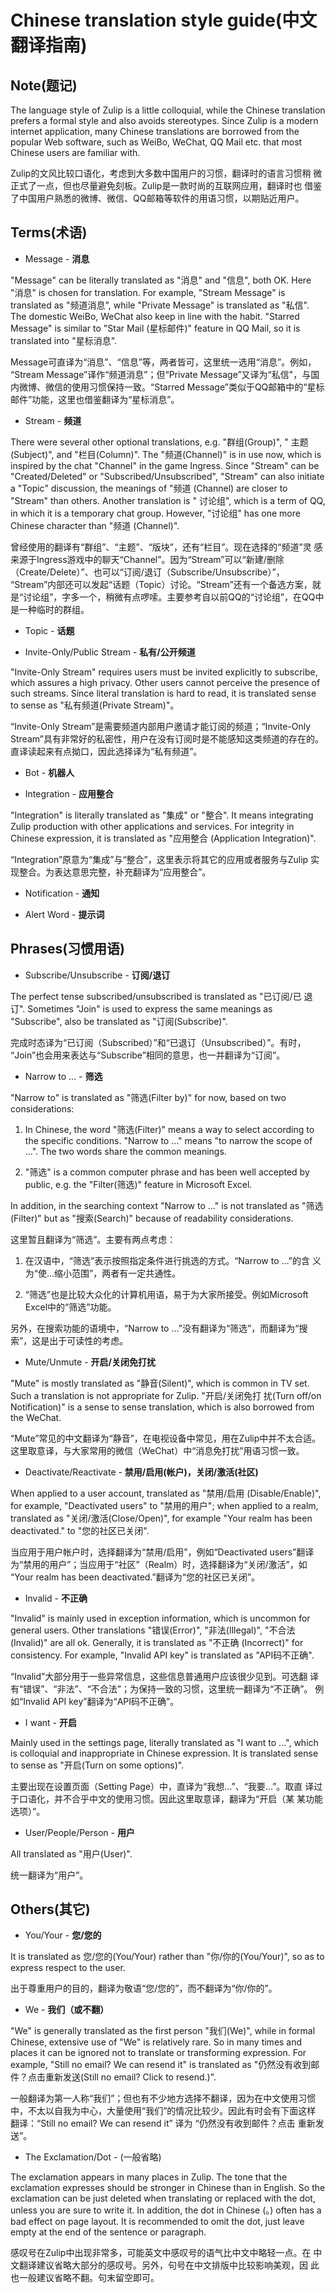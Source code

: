 # Chinese translation style guide(中文翻译指南)

## Note(题记)

The language style of Zulip is a little colloquial, while the Chinese
translation prefers a formal style and also avoids stereotypes. Since
Zulip is a modern internet application, many Chinese translations are
borrowed from the popular Web software, such as WeiBo, WeChat, QQ
Mail etc. that most Chinese users are familiar with.

Zulip的文风比较口语化，考虑到大多数中国用户的习惯，翻译时的语言习惯稍
微正式了一点，但也尽量避免刻板。Zulip是一款时尚的互联网应用，翻译时也
借鉴了中国用户熟悉的微博、微信、QQ邮箱等软件的用语习惯，以期贴近用户。

## Terms(术语)

- Message - **消息**

"Message" can be literally translated as "消息" and "信息", both
OK. Here "消息" is chosen for translation. For example, "Stream
Message" is translated as "频道消息", while "Private Message" is
translated as "私信". The domestic WeiBo, WeChat also keep in line
with the habit. "Starred Message" is similar to "Star Mail (星标邮件)"
feature in QQ Mail, so it is translated into "星标消息".

Message可直译为“消息”、“信息”等，两者皆可，这里统一选用“消息”。例如，
“Stream Message”译作“频道消息”；但“Private Message”又译为“私信"，与国
内微博、微信的使用习惯保持一致。“Starred Message”类似于QQ邮箱中的“星标
邮件”功能，这里也借鉴翻译为“星标消息”。

- Stream - **频道**

There were several other optional translations, e.g. "群组(Group)", "
主题(Subject)", and "栏目(Column)". The "频道(Channel)" is in use now,
which is inspired by the chat "Channel" in the game Ingress. Since
"Stream" can be "Created/Deleted" or "Subscribed/Unsubscribed",
"Stream" can also initiate a "Topic" discussion, the meanings of "频道
(Channel) are closer to "Stream" than others. Another translation is "
讨论组", which is a term of QQ, in which it is a temporary chat
group. However, "讨论组" has one more Chinese character than "频道
(Channel)".

曾经使用的翻译有“群组”、“主题”、“版块”，还有“栏目”。现在选择的“频道”灵
感来源于Ingress游戏中的聊天“Channel”。因为“Stream”可以“新建/删除
（Create/Delete）”、也可以“订阅/退订（Subscribe/Unsubscribe）”，
“Stream”内部还可以发起“话题（Topic）讨论。“Stream”还有一个备选方案，就
是“讨论组”，字多一个，稍微有点啰嗦。主要参考自以前QQ的“讨论组”，在QQ中
是一种临时的群组。

- Topic - **话题**

- Invite-Only/Public Stream - **私有/公开频道**

"Invite-Only Stream" requires users must be invited explicitly to
subscribe, which assures a high privacy. Other users cannot perceive
the presence of such streams. Since literal translation is hard to
read, it is translated sense to sense as "私有频道(Private Stream)"。

“Invite-Only Stream”是需要频道内部用户邀请才能订阅的频道；“Invite-Only
Stream”具有非常好的私密性，用户在没有订阅时是不能感知这类频道的存在的。
直译读起来有点拗口，因此选择译为“私有频道”。

- Bot - **机器人**

- Integration - **应用整合**

"Integration" is literally translated as "集成" or "整合". It means
integrating Zulip production with other applications and services. For
integrity in Chinese expression, it is translated as "应用整合
(Application Integration)".

“Integration”原意为“集成”与“整合”，这里表示将其它的应用或者服务与Zulip
实现整合。为表达意思完整，补充翻译为“应用整合”。

- Notification - **通知**

- Alert Word - **提示词**

## Phrases(习惯用语)

- Subscribe/Unsubscribe - **订阅/退订**

The perfect tense subscribed/unsubscribed is translated as "已订阅/已
退订". Sometimes "Join" is used to express the same meanings as
"Subscribe", also be translated as "订阅(Subscribe)".

完成时态译为“已订阅（Subscribed）”和“已退订（Unsubscribed）”。有时，
“Join”也会用来表达与“Subscribe”相同的意思，也一并翻译为“订阅”。

- Narrow to ... - **筛选**

"Narrow to" is translated as "筛选(Filter by)" for now, based on two considerations:

1. In Chinese, the word "筛选(Filter)" means a way to select according
   to the specific conditions. "Narrow to ..." means "to narrow the
   scope of ...". The two words share the common meanings.

2. "筛选" is a common computer phrase and has been well
   accepted by public, e.g. the "Filter(筛选)" feature in Microsoft
   Excel.

In addition, in the searching context "Narrow to ..." is not
translated as "筛选(Filter)" but as "搜索(Search)" because of
readability considerations.

这里暂且翻译为“筛选”。主要有两点考虑：

1. 在汉语中，“筛选”表示按照指定条件进行挑选的方式。“Narrow to ...”的含
   义为“使...缩小范围”，两者有一定共通性。

2. “筛选”也是比较大众化的计算机用语，易于为大家所接受。例如Microsoft
   Excel中的“筛选”功能。

另外，在搜索功能的语境中，“Narrow to ...”没有翻译为“筛选”，而翻译为“搜
索”，这是出于可读性的考虑。

- Mute/Unmute - **开启/关闭免打扰**

"Mute" is mostly translated as "静音(Silent)", which is common in TV
set.  Such a translation is not appropriate for Zulip. "开启/关闭免打
扰(Turn off/on Notification)" is a sense to sense translation, which
is also borrowed from the WeChat.

“Mute”常见的中文翻译为“静音”，在电视设备中常见，用在Zulip中并不太合适。
这里取意译，与大家常用的微信（WeChat）中“消息免打扰”用语习惯一致。

- Deactivate/Reactivate - **禁用/启用(帐户)，关闭/激活(社区)**

When applied to a user account, translated as "禁用/启用
(Disable/Enable)", for example, "Deactivated users" to "禁用的用户";
when applied to a realm, translated as "关闭/激活(Close/Open)", for
example "Your realm has been deactivated." to "您的社区已关闭".

当应用于用户帐户时，选择翻译为“禁用/启用”，例如“Deactivated users”翻译
为“禁用的用户”；当应用于“社区”（Realm）时，选择翻译为“关闭/激活”，如
“Your realm has been deactivated.”翻译为“您的社区已关闭”。

- Invalid - **不正确**

"Invalid" is mainly used in exception information, which is uncommon
for general users. Other translations "错误(Error)", "非法(Illegal)",
"不合法(Invalid)" are all ok. Generally, it is translated as "不正确
(Incorrect)" for consistency. For example, "Invalid API key" is
translated as "API码不正确".

“Invalid”大部分用于一些异常信息，这些信息普通用户应该很少见到。可选翻
译有“错误”、“非法”、“不合法”；为保持一致的习惯，这里统一翻译为“不正确”。
例如“Invalid API key”翻译为“API码不正确”。

- I want - **开启**

Mainly used in the settings page, literally translated as "I want to
...", which is colloquial and inappropriate in Chinese expression. It
is translated sense to sense as "开启(Turn on some options)".

主要出现在设置页面（Setting Page）中，直译为“我想...”、“我要...”。取直
译过于口语化，并不合乎中文的使用习惯。因此这里取意译，翻译为“开启（某
某功能选项）”。

- User/People/Person - **用户**

All translated as "用户(User)".

统一翻译为“用户”。

## Others(其它)

- You/Your - **您/您的**

It is translated as 您/您的(You/Your) rather than "你/你的(You/Your)",
so as to express respect to the user.

出于尊重用户的目的，翻译为敬语“您/您的”，而不翻译为“你/你的”。

- We - **我们（或不翻）**

"We" is generally translated as the first person "我们(We)", while in
formal Chinese, extensive use of "We" is relatively rare. So in many
times and places it can be ignored not to translate or transforming
expression. For example, "Still no email? We can resend it" is
translated as "仍然没有收到邮件？点击重新发送(Still no email? Click to
resend.)".

一般翻译为第一人称“我们”；但也有不少地方选择不翻译，因为在中文使用习惯
中，不太以自我为中心，大量使用“我们”的情况比较少。因此有时会有下面这样
翻译：“Still no email? We can resend it” 译为 “仍然没有收到邮件？点击
重新发送”。

- The Exclamation/Dot - (一般省略)

The exclamation appears in many places in Zulip. The tone that the
exclamation expresses should be stronger in Chinese than in
English. So the exclamation can be just deleted when translating or
replaced with the dot, unless you are sure to write it. In addition,
the dot in Chinese (。) often has a bad effect on page layout. It is
recommended to omit the dot, just leave empty at the end of the
sentence or paragraph.

感叹号在Zulip中出现非常多，可能英文中感叹号的语气比中文中略轻一点。在
中文翻译建议省略大部分的感叹号。另外，句号在中文排版中比较影响美观，因
此也一般建议省略不翻。句末留空即可。
